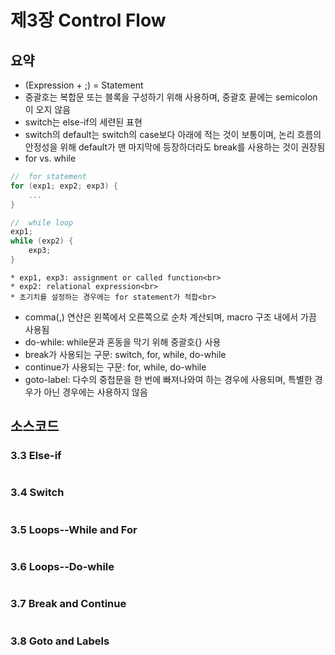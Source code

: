 # 제3장 Control Flow<br>

## 요약
* (Expression + ;) = Statement<br>
* 중괄호는 복합문 또는 블록을 구성하기 위해 사용하며, 중괄호 끝에는 semicolon이 오지 않음<br>
* switch는 else-if의 세련된 표현<br>
* switch의 default는 switch의 case보다 아래에 적는 것이 보통이며, 논리 흐름의 안정성을 위해 default가 맨 마지막에 등장하더라도 break를 사용하는 것이 권장됨<br>
* for vs. while<br>
```c
//	for statement
for (exp1; exp2; exp3) {
	...
}

//	while loop
exp1;
while (exp2) {
	exp3;
}
```
	* exp1, exp3: assignment or called function<br>
	* exp2: relational expression<br>
	* 초기치를 설정하는 경우에는 for statement가 적합<br>
* comma(,) 연산은 왼쪽에서 오른쪽으로 순차 계산되며, macro 구조 내에서 가끔 사용됨<br>
* do-while: while문과 혼동을 막기 위해 중괄호{} 사용<br>
* break가 사용되는 구문: switch, for, while, do-while<br>
* continue가 사용되는 구문: for, while, do-while<br>
* goto-label: 다수의 중첩문을 한 번에 빠져나와여 하는 경우에 사용되며, 특별한 경우가 아닌 경우에는 사용하지 않음<br>

## 소스코드
### 3.3 Else-if<br>
```c
```
### 3.4 Switch<br>
```c
```
### 3.5 Loops--While and For<br>
```c
```
### 3.6 Loops--Do-while<br>
```c
```
### 3.7 Break and Continue<br>
```c
```
### 3.8 Goto and Labels<br>
```c
```
